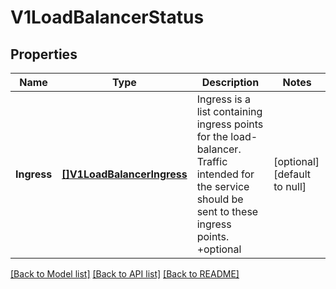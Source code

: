 # V1LoadBalancerStatus

## Properties
Name | Type | Description | Notes
------------ | ------------- | ------------- | -------------
**Ingress** | [**[]V1LoadBalancerIngress**](v1.LoadBalancerIngress.md) | Ingress is a list containing ingress points for the load-balancer. Traffic intended for the service should be sent to these ingress points. +optional | [optional] [default to null]

[[Back to Model list]](../README.md#documentation-for-models) [[Back to API list]](../README.md#documentation-for-api-endpoints) [[Back to README]](../README.md)

